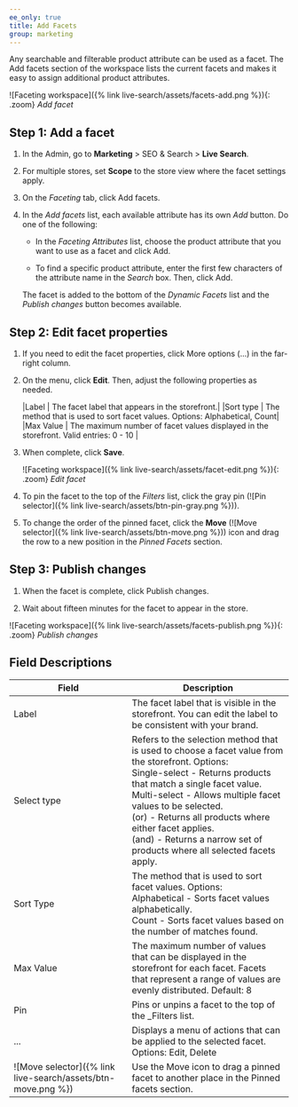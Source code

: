 ```yaml
---
ee_only: true
title: Add Facets
group: marketing
---
```


Any searchable and filterable product attribute can be used as a facet. The Add facets section of the workspace lists the current facets and makes it easy to assign additional product attributes.

![Faceting workspace]({% link live-search/assets/facets-add.png %}){: .zoom}
_Add facet_

## Step 1: Add a facet

1.	In the Admin, go to **Marketing** > SEO & Search > **Live Search**.

1. For multiple stores, set **Scope** to the store view where the facet settings apply.

1.	On the _Faceting_ tab, click <span class="btn">Add facets</span>.

1.	In the _Add facets_ list, each available attribute has its own _Add_ button. Do one of the following:

    - In the _Faceting Attributes_ list, choose the product attribute that you want to use as a facet and click <span class="btn">Add</span>.

    - To find a specific product attribute, enter the first few characters of the attribute name in the _Search_ box. Then, click <span class="btn">Add</span>.

    The facet is added to the bottom of the _Dynamic Facets_ list and the _Publish changes_ button becomes available.

## Step 2: Edit facet properties

1. If you need to edit the facet properties, click More options (...) in the far-right column.

1. On the menu, click **Edit**. Then, adjust the following properties as needed.

   |Label | The facet label that appears in the storefront.|
   |Sort type | The method that is used to sort facet values. Options: Alphabetical, Count|
   |Max Value | The maximum number of facet values displayed in the storefront. Valid entries: 0 - 10 |

1. When complete, click **Save**.

   ![Faceting workspace]({% link live-search/assets/facet-edit.png %}){: .zoom}
   _Edit facet_

1. To pin the facet to the top of the _Filters_ list, click the gray pin (![Pin selector]({% link live-search/assets/btn-pin-gray.png %})).

1. To change the order of the pinned facet, click the **Move** (![Move selector]({% link live-search/assets/btn-move.png %})) icon and drag the row to a new position in the _Pinned Facets_ section.

## Step 3: Publish changes

1. When the facet is complete, click <span class="btn">Publish changes</span>.

1. Wait about fifteen minutes for the facet to appear in the store.

  ![Faceting workspace]({% link live-search/assets/facets-publish.png %}){: .zoom}
  _Publish changes_

## Field Descriptions

|Field |Description |
|--- |--- |
|Label |The facet label that is visible in the storefront. You can edit the label to be consistent with your brand. |
|Select type | Refers to the selection method that is used to choose a facet value from the storefront. Options:<br />Single-select - Returns products that match a single facet value. Multi-select - Allows multiple facet values to be selected.<br />(or) - Returns all products where either facet applies.<br />(and) - Returns a narrow set of products where all selected facets apply. |
|Sort Type |The method that is used to sort facet values. Options:<br />Alphabetical - Sorts facet values alphabetically.<br />Count - Sorts facet values based on the number of matches found.
|Max Value |The maximum number of values that can be displayed in the storefront for each facet. Facets that represent a range of values are evenly distributed. Default: 8|
|Pin |Pins or unpins a facet to the top of the _Filters list.|
|...|Displays a menu of actions that can be applied to the selected facet. Options: Edit, Delete |
|![Move selector]({% link live-search/assets/btn-move.png %}) |Use the Move icon to drag a pinned facet to another place in the Pinned facets section. |